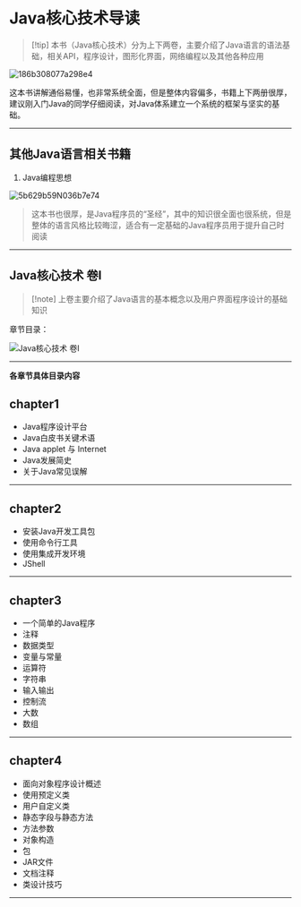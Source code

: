 # **Java核心技术导读**

> [!tip] 本书（Java核心技术）分为上下两卷，主要介绍了Java语言的语法基础，相关API，程序设计，图形化界面，网络编程以及其他各种应用

![186b308077a298e4](https://s2.loli.net/2022/07/11/DECWanUcLYQG9Vk.jpg)

这本书讲解通俗易懂，也非常系统全面，但是整体内容偏多，书籍上下两册很厚，建议刚入门Java的同学仔细阅读，对Java体系建立一个系统的框架与坚实的基础。

---

## 其他Java语言相关书籍

1. Java编程思想

![5b629b59N036b7e74](https://s2.loli.net/2022/07/11/ZDhe4PiLxS2AgNB.jpg)

> 这本书也很厚，是Java程序员的“圣经”，其中的知识很全面也很系统，但是整体的语言风格比较晦涩，适合有一定基础的Java程序员用于提升自己时阅读



---

## Java核心技术 卷I

> [!note] 上卷主要介绍了Java语言的基本概念以及用户界面程序设计的基础知识

章节目录：

![Java核心技术 卷I](https://s2.loli.net/2022/07/11/bCHDXkOsWecYfN1.png)

---

**各章节具体目录内容**

<!-- tabs:start -->

## **chapter1**

- Java程序设计平台
- Java白皮书关键术语
- Java applet 与 Internet
- Java发展简史
- 关于Java常见误解

---

## **chapter2**

- 安装Java开发工具包
- 使用命令行工具
- 使用集成开发环境
- JShell

---

## **chapter3**

- 一个简单的Java程序
- 注释
- 数据类型
- 变量与常量
- 运算符
- 字符串
- 输入输出
- 控制流
- 大数
- 数组

---

## **chapter4**

- 面向对象程序设计概述
- 使用预定义类
- 用户自定义类
- 静态字段与静态方法
- 方法参数
- 对象构造
- 包
- JAR文件
- 文档注释
- 类设计技巧

---



<!-- tabs:end -->